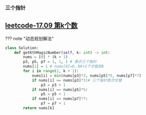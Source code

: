 
### 三个指针
## [leetcode-17.09 第k个数](https://leetcode.cn/problems/get-kth-magic-number-lcci/)


??? note "动态规划解法"
```python
class Solution:
    def getKthMagicNumber(self, k: int) -> int:
        nums = [0] * (k + 1)
        p3, p5, p7 = 1, 1, 1 # 表示三个指针
        nums[1] = 1 # nums[0]=0,与k+1个才能到k
        for i in range(2, k + 1):
            nums[i] = min(nums[p3]*3, nums[p5]*5, nums[p7]*7)
            if nums[i] == nums[p3]*3:# 三个指针依次交替
                p3 = p3 + 1
            if nums[i] == nums[p5]*5:
                p5 = p5 + 1
            if nums[i] == nums[p7]*7:
                p7 = p7 + 1
        return nums[k]
```





